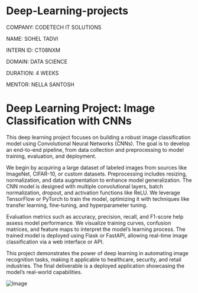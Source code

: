 # Deep-Learning-projects

COMPANY: CODETECH IT SOLUTIONS

NAME: SOHEL TADVI

INTERN ID: CT08NXM

DOMAIN: DATA SCIENCE

DURATION: 4 WEEKS

MENTOR: NELLA SANTOSH

# Deep Learning Project: Image Classification with CNNs  

This deep learning project focuses on building a robust image classification model using Convolutional Neural Networks (CNNs). The goal is to develop an end-to-end pipeline, from data collection and preprocessing to model training, evaluation, and deployment.  

We begin by acquiring a large dataset of labeled images from sources like ImageNet, CIFAR-10, or custom datasets. Preprocessing includes resizing, normalization, and data augmentation to enhance model generalization. The CNN model is designed with multiple convolutional layers, batch normalization, dropout, and activation functions like ReLU. We leverage TensorFlow or PyTorch to train the model, optimizing it with techniques like transfer learning, fine-tuning, and hyperparameter tuning.  

Evaluation metrics such as accuracy, precision, recall, and F1-score help assess model performance. We visualize training curves, confusion matrices, and feature maps to interpret the model’s learning process. The trained model is deployed using Flask or FastAPI, allowing real-time image classification via a web interface or API.  

This project demonstrates the power of deep learning in automating image recognition tasks, making it applicable to healthcare, security, and retail industries. The final deliverable is a deployed application showcasing the model’s real-world capabilities.

![Image](https://github.com/user-attachments/assets/dab841e9-6560-40ed-afb3-89cbf91ec191)
